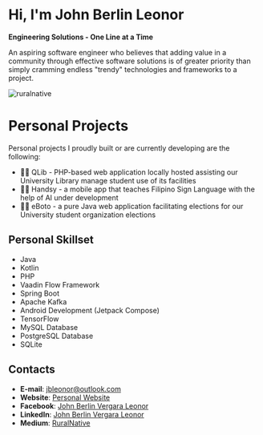 # Hi, I'm John Berlin Leonor
**Engineering Solutions - One Line at a Time**

An aspiring software engineer who believes that adding value in a community through effective software solutions is of greater priority than simply cramming endless "trendy" technologies and frameworks to a project.

<p align="left"> <img src="https://komarev.com/ghpvc/?username=ruralnative&label=Profile%20views&color=0e75b6&style=flat" alt="ruralnative" /> </p>

# Personal Projects
Personal projects I proudly built or are currently developing are the following:
- 👨‍💻 QLib - PHP-based web application locally hosted assisting our University Library manage student use of its facilities
- 👨‍💻 Handsy - a mobile app that teaches Filipino Sign Language with the help of AI under development
- 👨‍💻 eBoto - a pure Java web application facilitating elections for our University student organization elections

## Personal Skillset
* Java
* Kotlin
* PHP
* Vaadin Flow Framework
* Spring Boot
* Apache Kafka
* Android Development (Jetpack Compose)
* TensorFlow
* MySQL Database
* PostgreSQL Database
* SQLite

## Contacts
- **E-mail**: jbleonor@outlook.com
- **Website**: [Personal Website](johnberlinleonor.wordpress.com)
- **Facebook**: [John Berlin Vergara Leonor](https://www.facebook.com/jb.leonor.2001)
- **LinkedIn**: [John Berlin Vergara Leonor](https://www.linkedin.com/in/johnberlinleonor/)
- **Medium**: [RuralNative](https://medium.com/@johnberlinvergaraleonor)
